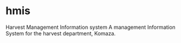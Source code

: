 # hmis
Harvest Management Information system
A management Information System for the harvest department, Komaza.

